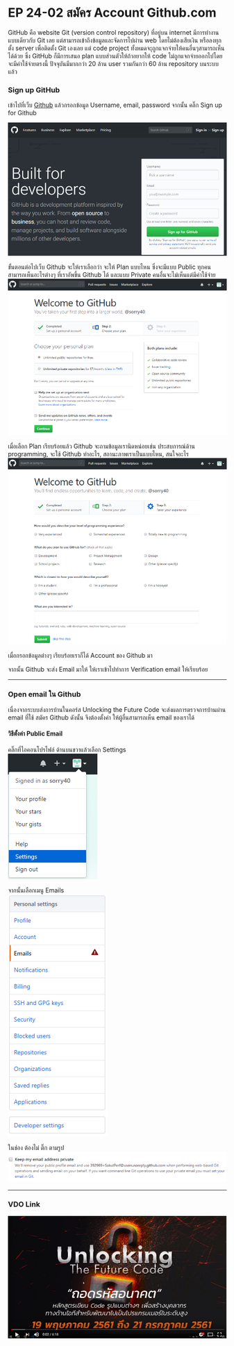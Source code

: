 # EP 24-02 สมัคร Account Github.com

GitHub คือ website Git (version control repository) ที่อยู่บน internet มีการทำงานแบบเดียวกับ Git เลย แต่สามารถเข้าถึงข้อมูลและจัดการไปผ่าน web โดยไม่ต้องเสียเงิน หรือลงทุกตั้ง server เพื่อติดตั้ง Git เองเลย แต่ code project ทั้งหมดจะุถูกแจกจ่ายให้คนอื่นๆสามารถเห็นได้ด้วย ซึ่ง GitHub ก็มีการเสนอ plan แบบส่วนตัวให้ถ้าอยากให้ code ไม่ถูกแจกจ่ายออกไปโดยจะมีค่าใช้จ่ายตรงนี้ ปัจจุบันมีมากกว่า 20 ล้าน user รวมกันกว่า 60 ล้าน repository บนระบบแล้ว

### Sign up GitHub

เข้าไปที่เว็บ [Github](https://github.com/) แล้วกรอกข้อมูล Username, email, password จากนั้น คลิ๊ก Sign up for Github

![](images/EP24/240201.PNG)

ขั้นตอนต่อไปเว็บ Github จะให้เราเลือกว่า จะให้ Plan แบบไหน ซึ่งจะมีแบบ Public ทุกคนสามารถเห็นอะไรต่างๆ ที่เราอัพขึ้น Github ได้ และแบบ Private คนอื่นจะไม่เห็นแต่มีค่าใช้จ่าย
![](images/EP24/240202.PNG)

เมื่อเลือก Plan เรียบร้อยแล้ว Github จะถามข้อมูลเรานิดหน่อยเช่น ประสบการณ์ด้าน programming, จะใช้ Github ทำอะไร, สถานะภาพเราเป็นแบบไหน, สนใจอะไร
![](images/EP24/240203.PNG)

เมื่อกรอกข้อมูลต่างๆ เรียบร้อยเราก็ได้ Account ของ Github มา

จากนั้น Github จะส่ง Email มาให้ ให้เราเข้าไปทำการ Verification email ให้เรียบร้อย

* * *

### Open email ใน Github

เนื่องจากระบบส่งการบ้านในคอร์ส Unlocking the Future Code จะส่งผลการตรวจการบ้านผ่าน email ที่ใช้ สมัคร Github ดังนั้น จึงต้องตั้งค่า ให้ผู้อื่นสามารถเห็น email ของเราได้ 

#### วิธีตั้งค่า Public Email 

คลิ๊กที่ไอคอนโปรไฟล์ ด้านบนขวาแล้วเลือก Settings  
![](images/EP24/240204.PNG)  

จากนั้นเลือกเมนู Emails  
![](images/EP24/240205.PNG)

ในช่อง ต้องไม่ ติ๊ก ตามรูป 
![](images/EP24/240206.PNG)

* * *

### VDO Link
[![IMAGE ALT TEXT HERE](images/EP24/Items.PNG)](https://youtu.be/8cfgonnavb4)